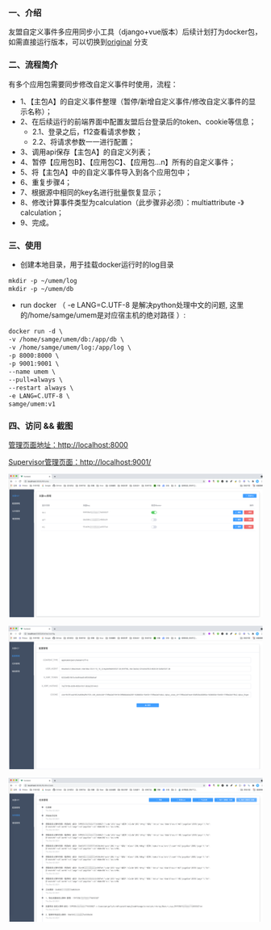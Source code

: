 ### 一、介绍
友盟自定义事件多应用同步小工具（django+vue版本）后续计划打为docker包，如需直接运行版本，可以切换到[original](https://gitee.com/samge007/UmengEventManage/tree/original) 分支


### 二、流程简介
有多个应用包需要同步修改自定义事件时使用，流程：

- 1、【主包A】的自定义事件整理（暂停/新增自定义事件/修改自定义事件的显示名称）；
- 2、在后续运行的前端界面中配置友盟后台登录后的token、cookie等信息；
  - 2.1、登录之后，f12查看请求参数；
  - 2.2、将请求参数一一进行配置；
- 3、调用api保存【主包A】的自定义列表；
- 4、暂停【应用包B】、【应用包C】、【应用包...n】所有的自定义事件；
- 5、将【主包A】中的自定义事件导入到各个应用包中；
- 6、重复步骤4；
- 7、根据源中相同的key名进行批量恢复显示；
- 8、修改计算事件类型为calculation（此步骤非必须）：multiattribute -》 calculation；
- 9、完成。

### 三、使用

- 创建本地目录，用于挂载docker运行时的log目录
```
mkdir -p ~/umem/log
mkdir -p ~/umem/db
```

- run docker （ -e LANG=C.UTF-8 是解决python处理中文的问题, 这里的/home/samge/umem是对应宿主机的绝对路径 ）:
```
docker run -d \
-v /home/samge/umem/db:/app/db \
-v /home/samge/umem/log:/app/log \
-p 8000:8000 \
-p 9001:9001 \
--name umem \
--pull=always \
--restart always \
-e LANG=C.UTF-8 \
samge/umem:v1
```

### 四、访问 && 截图

[管理页面地址：http://localhost:8000](http://localhost:8000)

[Supervisor管理页面：http://localhost:9001/](http://localhost:9001/)

![Image text](screenshots/img1.png)

![Image text](screenshots/img2.png)

![Image text](screenshots/img3.png)
